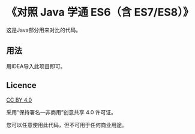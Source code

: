 # 《对照 Java 学通 ES6（含 ES7/ES8）》

这是Java部分用来对比的代码。

## 用法

用IDEA导入此项目即可。

## Licence

<a href="https://creativecommons.org/licenses/by/4.0/">CC BY 4.0</a>

采用“保持署名—非商用”创意共享 4.0 许可证。

您可以任意使用此代码，但不可用于任何商业用途。
